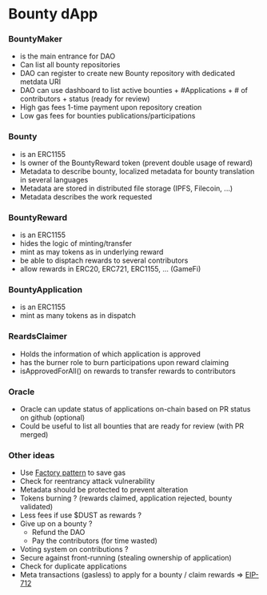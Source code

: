 # Bounty dApp

### BountyMaker

* is the main entrance for DAO
* Can list all bounty repositories
* DAO can register to create new Bounty repository with dedicated metdata URI
* DAO can use dashboard to list active bounties + #Applications + # of contributors + status (ready for review)
* High gas fees 1-time payment upon repository creation
* Low gas fees for bounties publications/participations

### Bounty

* is an ERC1155
* Is owner of the BountyReward token (prevent double usage of reward)
* Metadata to describe bounty, localized metadata for bounty translation in several languages
* Metadata are stored in distributed file storage (IPFS, Filecoin, ...)
* Metadata describes the work requested

### BountyReward

* is an ERC1155
* hides the logic of minting/transfer
* mint as may tokens as in underlying reward
* be able to disptach rewards to several contributors
* allow rewards in ERC20, ERC721, ERC1155, ... (GameFi)

### BountyApplication

* is an ERC1155
* mint as many tokens as in dispatch

### ReardsClaimer

* Holds the information of which application is approved
* has the burner role to burn participations upon reward claiming
* isApprovedForAll() on rewards to transfer rewards to contributors

### Oracle

* Oracle can update status of applications on-chain based on PR status on github (optional)
* Could be useful to list all bounties that are ready for review (with PR merged)

### Other ideas

* Use [Factory pattern](https://betterprogramming.pub/learn-solidity-the-factory-pattern-75d11c3e7d29) to save gas&#x20;
* Check for reentrancy attack vulnerability
* Metadata should be protected to prevent alteration
* Tokens burning ? (rewards claimed, application rejected, bounty validated)
* Less fees if use $DUST as rewards ?
* Give up on a bounty ?
  * Refund the DAO
  * Pay the contributors (for time wasted)
* Voting system on contributions ?
* Secure against front-running (stealing ownership of application)&#x20;
* Check for duplicate applications
* Meta transactions (gasless) to apply for a bounty / claim rewards => [EIP-712](https://eips.ethereum.org/EIPS/eip-712)

